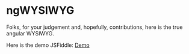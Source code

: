 ngWYSIWYG
=========

Folks, for your judgement and, hopefully, contributions, here is the true angular WYSIWYG.

Here is the demo JSFiddle: <a href="">Demo</a>
